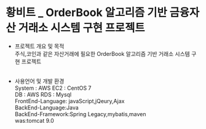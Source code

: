 # 황비트 _ OrderBook 알고리즘 기반 금융자산 거래소 시스템 구현 프로젝트

+ 프로젝트 개요 및 목적<br>
주식,코인과 같은 자산거래에 필요한 OrderBook 알고리즘 기반 거래소 시스템 구현 프로젝트<br><br>

+ 사용언어 및 개발 환경<br>
System : AWS EC2 : CentOS 7<br>
DB : AWS RDS : Mysql<br>
FrontEnd-Language: javaScript,jQeury,Ajax<br>
BackEnd-Language:Java<br>
BackEnd-Framework:Spring Legacy,mybatis,maven<br>
was:tomcat 9.0<br>
